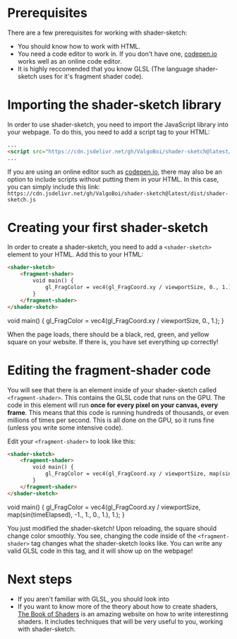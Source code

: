 <script src="../shader-sketch.js"></script>

# Prerequisites
There are a few prerequisites for working with shader-sketch:
- You should know how to work with HTML.
- You need a code editor to work in. If you don't have one, [codepen.io](https://codepen.io/) works well as an online code editor.
- It is highly reccomended that you know GLSL (The language shader-sketch uses for it's fragment shader code).

# Importing the shader-sketch library
In order to use shader-sketch, you need to import the JavaScript library into your webpage. To do this, you need to add a script tag to your HTML:

```html
...
<script src="https://cdn.jsdelivr.net/gh/ValgoBoi/shader-sketch@latest/dist/shader-sketch.js"></script>
...
```

If you are using an online editor such as [codepen.io](https://codepen.io/), there may also be an option to include scripts without putting them in your HTML. In this case, you can simply include this link: `https://cdn.jsdelivr.net/gh/ValgoBoi/shader-sketch@latest/dist/shader-sketch.js`

# Creating your first shader-sketch
In order to create a shader-sketch, you need to add a `<shader-sketch>` element to your HTML. Add this to your HTML:

```html
<shader-sketch>
    <fragment-shader>
        void main() {
            gl_FragColor = vec4(gl_FragCoord.xy / viewportSize, 0., 1.);
        }
    </fragment-shader>
</shader-sketch>
```
<shader-sketch>
    <fragment-shader>
        void main() {
            gl_FragColor = vec4(gl_FragCoord.xy / viewportSize, 0., 1.);
        }
    </fragment-shader>
</shader-sketch>

When the page loads, there should be a black, red, green, and yellow square on your website. If there is, you have set everything up correctly!

# Editing the fragment-shader code
You will see that there is an element inside of your shader-sketch called `<fragment-shader>`. This contains the GLSL code that runs on the GPU. The code in this element will run **once for every pixel on your canvas, every frame**. This means that this code is running hundreds of thousands, or even millions of times per second. This is all done on the GPU, so it runs fine (unless you write some intensive code).

Edit your `<fragment-shader>` to look like this:
```html
<shader-sketch>
    <fragment-shader>
        void main() {
            gl_FragColor = vec4(gl_FragCoord.xy / viewportSize, map(sin(timeElapsed), -1., 1., 0., 1.), 1.);
        }
    </fragment-shader>
</shader-sketch>
```
<shader-sketch>
    <fragment-shader>
        void main() {
            gl_FragColor = vec4(gl_FragCoord.xy / viewportSize, map(sin(timeElapsed), -1., 1., 0., 1.), 1.);
        }
    </fragment-shader>
</shader-sketch>

You just modified the shader-sketch! Upon reloading, the square should change color smoothly. You see, changing the code inside of the `<fragment-shader>` tag changes what the shader-sketch looks like. You can write any valid GLSL code in this tag, and it will show up on the webpage!

# Next steps
- If you aren't familiar with GLSL, you should look into 
- If you want to know more of the theory about how to create shaders, [The Book of Shaders](https://thebookofshaders.com/) is an amazing website on how to write interestinng shaders. It includes techniques that will be very useful to you, working with shader-sketch.